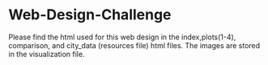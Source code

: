 # Web-Design-Challenge
Please find the html used for this web design in the index,plots(1-4), comparison, and city_data (resources file) html files. The images are stored in the visualization file.

